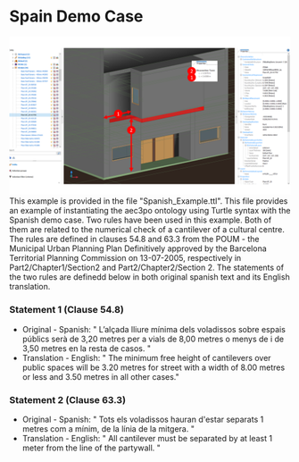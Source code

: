 # Spain Demo Case

![Spain](image.png )
This example is provided in the file "Spanish_Example.ttl". This file provides an example of instantiating the aec3po ontology using Turtle syntax with the Spanish demo case. Two rules have been used in this example. Both of them are related to the numerical check of a cantilever of a cultural centre. The rules are defined in clauses 54.8 and 63.3 from the POUM - the Municipal Urban Planning Plan Definitively approved by the Barcelona Territorial Planning Commission on 13-07-2005, respectively in Part2/Chapter1/Section2 and Part2/Chapter2/Section 2. The statements of the two rules are definedd below in both original spanish text and its English translation. 

### Statement 1 (Clause 54.8)
* Original - Spanish: " L’alçada lliure mínima dels voladissos sobre espais públics serà de 3,20 metres per a vials de 8,00 metres o menys de i de 3,50 metres en la resta de casos. "
* Translation - English: " The minimum free height of cantilevers over public spaces will be 3.20 metres for street with a width of 8.00 metres or less and 3.50 metres in all other cases."

### Statement 2 (Clause 63.3)
* Original - Spanish: " Tots els voladissos hauran d'estar separats 1 metres com a mínim, de la línia de la mitgera. "
* Translation - English: " All cantilever must be separated by at least 1 meter from the line of the partywall. " 

